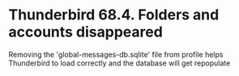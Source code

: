 Thunderbird 68.4. Folders and accounts disappeared
====================================================
Removing the 'global-messages-db.sqlite' file from profile helps Thunderbird to load correctly and the database will get repopulate
